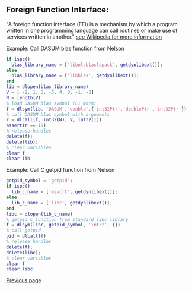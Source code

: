 ## Foreign Function Interface:

"A foreign function interface (FFI) is a mechanism by which a program written in one programming language can call routines or make use of services written in another."
[see Wikipedia for more information](https://en.wikipedia.org/wiki/Foreign_function_interface)

Example: Call DASUM blas function from Nelson

```matlab
if ispc()
  blas_library_name = ['libnlsblaslapack', getdynlibext()];
else
  blas_library_name = ['libblas', getdynlibext()];
end
lib = dlopen(blas_library_name)
V = [ -2, 1, 3, -5, 4, 0, -1, -3]
N = length(V)
% load DASUM blas symbol (L1 Norm)
f = dlsym(lib, 'DASUM','double',{'int32Ptr','doublePtr','int32Ptr'})
% call DASUM blas symbol with arguments
r = dlcall(f, int32(N), V, int32(1))
assert(r == 19)
% release handles
delete(f);
delete(lib);
% clear variables
clear f
clear lib
```

Example: Call C getpid function from Nelson

```matlab
getpid_symbol = 'getpid';
if ispc()
  lib_c_name = ['msvcrt', getdynlibext()];
else
  lib_c_name = ['libc', getdynlibext()];
end
libc = dlopen(lib_c_name)
% getpid C function from standard libc library
f = dlsym(libc, getpid_symbol, 'int32', {})
% call getpid
pid = dlcall(f)
% release handles
delete(f);
delete(libc);
% clear variables
clear f
clear libc
```

[Previous page](FEATURES.md)
